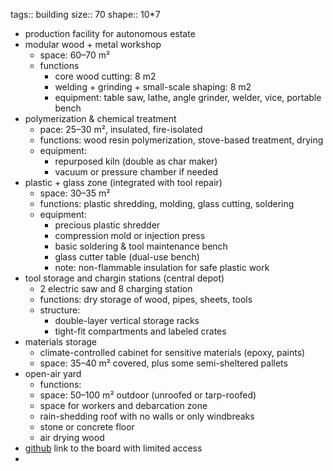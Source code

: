 tags:: building
size:: 70
shape:: 10*7

- production facility for autonomous estate
- modular wood + metal workshop
	- space: 60–70 m²
	- functions
		- core wood cutting: 8 m2
		- welding + grinding + small-scale shaping: 8 m2
		- equipment: table saw, lathe, angle grinder, welder, vice, portable bench
- polymerization & chemical treatment
	- pace: 25–30 m², insulated, fire-isolated
	- functions: wood resin polymerization, stove-based treatment, drying
	- equipment:
		- repurposed kiln (double as char maker)
		- vacuum or pressure chamber if needed
- plastic + glass zone (integrated with tool repair)
	- space: 30–35 m²
	- functions: plastic shredding, molding, glass cutting, soldering
	- equipment:
		- precious plastic shredder
		- compression mold or injection press
		- basic soldering & tool maintenance bench
		- glass cutter table (dual-use bench)
		- note: non-flammable insulation for safe plastic work
- tool storage and chargin stations (central depot)
	- 2 electric saw and 8 charging station
	- functions: dry storage of wood, pipes, sheets, tools
	- structure:
		- double-layer vertical storage racks
		- tight-fit compartments and labeled crates
- materials storage
	- climate-controlled cabinet for sensitive materials (epoxy, paints)
	- space: 35–40 m² covered, plus some semi-sheltered pallets
- open-air yard
	- functions:
	- space: 50–100 m² outdoor (unroofed or tarp-roofed)
	- space for workers and debarcation zone
	- rain-shedding roof with no walls or only windbreaks
	- stone or concrete floor
	- air drying wood
- [github](https://github.com/orgs/cyber-valley/projects/41/views/1) link to the board with limited access
-